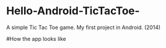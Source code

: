 # Hello-Android-TicTacToe-
A simple Tic Tac Toe game. My first project in Android. (2014)

#How the app looks like
